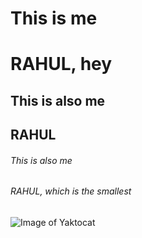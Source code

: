 # This is me <h1> RAHUL, hey

## This is also me <h2> RAHUL

###### This is also me <h6> RAHUL, which is the smallest
![Image of Yaktocat](https://octodex.github.com/images/yaktocat.png)
